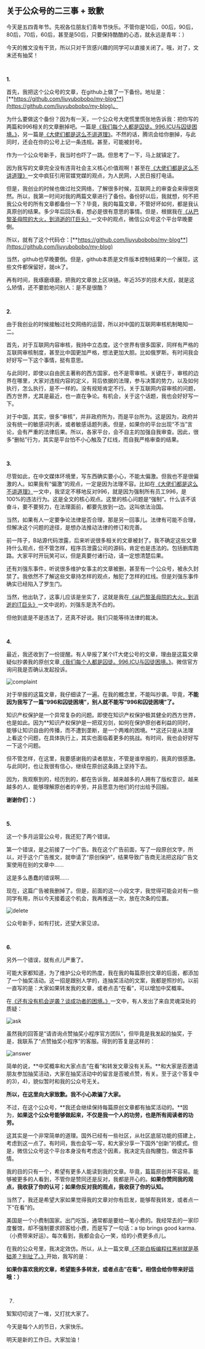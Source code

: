 ## 关于公众号的二三事 + 致歉

今天是五四青年节。先祝各位朋友们青年节快乐。不管你是10后，00后，90后，80后，70后，60后，甚至是50后，只要保持酷酷的心态，就永远是青年：）

今天的推文没有干货，所以只对干货感兴趣的同学可以直接关闭了。哦，对了，文末还有抽奖！

<br/>

**1.**

首先，我把这个公众号的文章，在github上做了一下备份。地址是：[**https://github.com/liuyubobobo/my-blog**](https://github.com/liuyubobobo/my-blog)。

为什么要做这个备份？因为有一天，一个公众号大佬慌里慌张地告诉我：把你写的两篇和996相关的文章删掉吧。一篇是[《我们每个人都是囚徒。996.ICU与囚徒困境。》](../2019-03-28/)，另一篇是[《大佬们都是这么不讲道理》](../2019-04-14/)。不然的话，腾讯会给你删掉，与此同时，还会在你的公号上记一条违规。甚至，可能被封号。

作为一个公众号新手，我当时也吓了一跳。但思考了一下，马上就镇定了。

因为我写的文章完全没有违背社会主义核心价值观啊！甚至在[《大佬们都是这么不讲道理》](../2019-04-14/)一文中疯狂引用官媒党媒的观点，为人民网，人民日报打电话。

但是，我创业的时候也做过社交网络，了解很多时候，互联网上的审查会来得很突然。所以，我第一时间对我的两篇文章进行了备份。备份好以后，我就想，何不把我公众号的所有文章都备份一下？毕竟，我的每篇文章，不管好坏如何，都是我认真原创的结果。多少年后回头看，想必是很有意思的事情。但是，根据我在[《从巴黎圣母院的大火，到消逝的IT巨头》](../2019-04-18/)一文中的观点，微信公众号这个平台早晚要倒。

所以，就有了这个代码仓：[**https://github.com/liuyubobobo/my-blog**](https://github.com/liuyubobobo/my-blog)

当然，github也早晚要倒。但是，github本质是文件版本控制结果的一个展现，这些文件都保留好，就ok了。

再有时间，我琢磨琢磨，把我的文章放上区块链。年近35岁的技术大叔，就是这么矫情，还不要脸地问别人：是不是很酷？

<br/>

**2.**

由于我创业的时候接触过社交网络的运营，所以对中国的互联网审核机制略知一二。

首先，对于互联网内容审核，我持中立态度。这个世界有很多国家，同样有严格的互联网审核制度，甚至比中国更加严格，想法更加大胆。比如俄罗斯。有时间我会好好写一下这个事情，挺有意思。

与此同时，即使以自由民主著称的西方国家，也不是零审核。关键在于，审核的边界在哪里，大家对违规内容的定义，背后依据的法理，参与决策的势力，以及如何执行，怎么执行，是不一样的。没有规矩肯定不行。关于互联网内容审核的问题，西方世界，尤其是最近，也一直在争论。有机会，关于这个话题，我也会好好写一下。

对于中国，其实，很多“审核”，并非政府所为，而是平台所为。这是因为，政府并没有统一的敏感词列表，或者敏感话题列表。但是，如果你的平台出现“不当”言论，会有严重的法律后果。所以，各家平台，会不自主的加强自我审查。因此，很多“删帖”行为，其实是平台怕不小心触及了红线，而自我严格审查的结果。

<br/>

**3.**

尽管如此，在中文媒体环境里，写东西确实要小心，不能太偏激。但我也不是很偏激的人。如果我有“偏激”的观点，一定是因为法理不容。比如在[《大佬们都是这么不讲道理》](../2019-04-14/)一文中，我坚定不移地反对996，就是因为强制所有员工996，是100%的违法行为。这是全文的核心观点。这里的核心问题是“强制”。什么该不该奋斗，要不要努力，在法理面前，都要先放到一边。这叫依法治国。

当然，如果有人一定要争论法律是否合理，那是另一回事儿。法律有可能不合理，但解决这个问题的途径，是想办法推动法律的修订和完善。

前一阵子，B站源代码泄露，后来听说很多相关的文章被封了。我不确定这些文章持什么观点，但不管怎样，程序员泄露公司的源码，肯定也是违法的。包括删库跑路。大家平时开玩笑可以，但是真要付诸行动，请一定想清楚后果。

还有刘强东事件，听说很多维护女事主的文章被删，甚至有一个公众号，被永久封禁了。我依然不了解这些文章持怎样的观点，触犯了怎样的红线。但是刘强东事件确实已经陷入了罗生门。

当然，他出轨了，这事儿应该是坐实了，这就是我在[《从巴黎圣母院的大火，到消逝的IT巨头》](../2019-04-18/)一文中说的，刘强东是洗不白的。

但他到底是不是违法了，还真不好说。我们只能等待法律的裁决。

<br/>

**4.**

最近，我还收到了一份提醒。有人举报了某个IT大佬公号的文章，理由是这篇文章疑似抄袭我的原创文章[《我们每个人都是囚徒。996.ICU与囚徒困境。》](../2019-03-28/)。微信官方询问我是否确认发起投诉。

![complaint](complaint.png)

对于举报的这篇文章，我仔细读了一遍。在我的概念里，不能叫抄袭。毕竟，**不能因为我写了一篇“996和囚徒困境”，别人就不能写“996和囚徒困境”了。**

知识产权保护是一个异常复杂的问题。即使在知识产权保护极其健全的西方世界，也是如此。因为**知识产权保护是一把双刃剑，如何在保护原创者利益的同时，能够让知识自由的传播，而不遭到垄断，是一个两难的困境。**这还只是从法理上看这个问题，在具体执行上，其实也面临着更多的挑战。有时间，我也会好好写一下这个问题。

但不管怎样，在这里，我要感谢我的读者朋友，不管是谁举报的，我真的很感激。与此同时，也让我很有信心，继续在原创这条路上坚持下去。

因为，我观察到的，经历到的，都在告诉我，越来越多的人拥有了版权意识，越来越多的人，能够理解原创者的辛劳，并且愿意为他们的付出给予回报。

**谢谢你们：）**

<br/>

**5.**

这一个多月运营公众号，我还犯了两个错误。

第一个错误，是之前接了一个广告。我在这个广告前面，写了一段原创文字，所以，对于这个广告推文，就申请了“原创保护”，结果导致广告商无法把这段广告文案使用在别的文章中......

这是多么愚蠢的错误啊......

现在，这篇广告被我删掉了。但是，前面的这一小段文字，我觉得可能会对有一些同学有用，所以今天接着这个机会，我再推送一次，放在次条的位置。

![delete](delete.png)

公众号新手，如有打扰，还望大家见谅。

<br/>

**6.**

另外一个错误，就有点儿严重了。

可能大家都知道，为了维护公众号的热度，我在我的每篇原创文章的后面，都添加了一个抽奖活动。这一招是跟别人学的，连抽奖活动的文案，我都是照抄的。以前一直写的是：大家如果转发我的文章，或者点击“在看”，可以增加中奖概率。

在[《还有没有机会逆袭？谈成功者的困境。》](../2019-04-23/)一文中，有人发出了来自灵魂深处的质疑：

![ask](ask.png)

虽然我的回答是“请咨询点赞抽奖小程序官方团队”，但毕竟是我发起的抽奖，于是，我联系了“点赞抽奖小程序”的客服。得到的答复是这样的：

![answer](answer.png)

简单的说，**中奖概率和大家点击“在看”和转发文章没有关系。**和大家是否邀请朋友参加抽奖活动，大家在抽奖活动中的留言是否被点赞，有关。至于这个答复中的3)，4)，貌似暂时和我的公众号无关。

**所以，在这里向大家致歉。我不小心欺骗了大家。**

不过，在这个公众号，**我还会继续保持每篇原创文章都有抽奖活动的。**因为，**如果这个公众号能够做起来，不仅是我一个人的功劳，也是所有阅读者的功劳。**

这其实是一个非常简单的道理。国外已经有一些社区，从社区底层功能的搭建上，考虑到这一点了。有时间，我也会写一写，和大家分享一下国外“创新”的模式。但是，微信公众号这个平台本身没有考虑这个因素，我决定先自掏腰包，做这件事情。

我的目的只有一个，希望有更多人能读到我的文章。毕竟，篇篇原创并不容易。能够被更多的人看到，不管你是赞同还是反对，我都是开心的。**如果你赞同我的观点，我收获了你的认可；如果你反对我的观点，我收获了你的认知。**

当然了，我还是希望大家如果觉得我的文章对你有启发，能够帮我转发，或者点一下“在看”的。

美国是一个小费制国家。出门吃饭，通常都是要给一笔小费的。我经常去的一家印度餐馆，却不强制要求顾客给小费，而是写了一句话：a tip brings good karma.（小费带来好运）。每次看到，我都会会心一笑，给的小费更多点儿。

在我的公众号里，我决定效仿。所以，从上一篇文章[《不能白板编程红黑树就是基础差？别扯了。》](../2019-04-29/)开始，我写的是：

**如果你喜欢我的文章，希望能多多转发，或者点击”在看“。相信会给你带来好运哦：）**

<br/>

7.

絮絮叨叨说了一堆，又打扰大家了。

今天是每个人的节日，大家快乐。

明天是新的工作日。大家加油！

